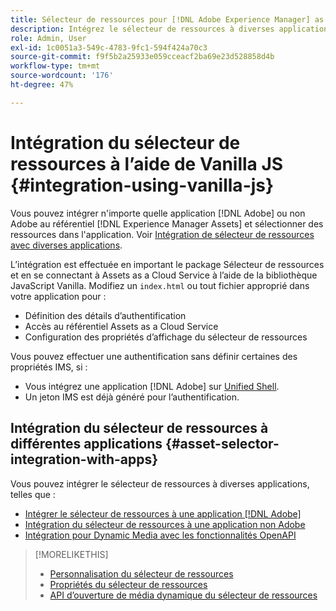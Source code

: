 ```yaml
---
title: Sélecteur de ressources pour [!DNL Adobe Experience Manager] as a [!DNL Cloud Service]
description: Intégrez le sélecteur de ressources à diverses applications Adobe, non Adobe et tierces.
role: Admin, User
exl-id: 1c0051a3-549c-4783-9fc1-594f424a70c3
source-git-commit: f9f5b2a25933e059cceacf2ba69e23d528858d4b
workflow-type: tm+mt
source-wordcount: '176'
ht-degree: 47%

---
```


# Intégration du sélecteur de ressources à l’aide de Vanilla JS {#integration-using-vanilla-js}

Vous pouvez intégrer n&#39;importe quelle application [!DNL Adobe] ou non Adobe au référentiel [!DNL Experience Manager Assets] et sélectionner des ressources dans l&#39;application. Voir [Intégration de sélecteur de ressources avec diverses applications](#asset-selector-integration-with-apps).

L’intégration est effectuée en important le package Sélecteur de ressources et en se connectant à Assets as a Cloud Service à l’aide de la bibliothèque JavaScript Vanilla. Modifiez un `index.html` ou tout fichier approprié dans votre application pour :

* Définition des détails d’authentification
* Accès au référentiel Assets as a Cloud Service
* Configuration des propriétés d’affichage du sélecteur de ressources

Vous pouvez effectuer une authentification sans définir certaines des propriétés IMS, si :

* Vous intégrez une application [!DNL Adobe] sur [Unified Shell](https://experienceleague.adobe.com/docs/experience-manager-cloud-service/content/overview/aem-cloud-service-on-unified-shell.html?lang=fr).
* Un jeton IMS est déjà généré pour l’authentification.

## Intégration du sélecteur de ressources à différentes applications {#asset-selector-integration-with-apps}

Vous pouvez intégrer le sélecteur de ressources à diverses applications, telles que :

* [Intégrer le sélecteur de ressources à une application  [!DNL Adobe] ](#integrate-asset-selector.md)
* [Intégration du sélecteur de ressources à une application non Adobe](#integrate-asset-selector-non-adobe.md)
* [Intégration pour Dynamic Media avec les fonctionnalités OpenAPI](#integrate-asset-selector-dynamic-media-open-api.md)


>[!MORELIKETHIS]
>
>* [Personnalisation du sélecteur de ressources](/help/assets/asset-selector-customization.md)
>* [Propriétés du sélecteur de ressources](/help/assets/asset-selector-properties.md)
>* [ API d’ouverture de média dynamique du sélecteur de ressources ](/help/assets/integrate-asset-selector-dynamic-media-open-api.md)

